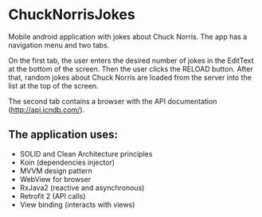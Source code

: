 # ChuckNorrisJokes
Mobile android application with jokes about Chuck Norris. The app has a navigation menu and two tabs.

On the first tab, the user enters the desired number of jokes in the EditText at the bottom of the screen. Then the user clicks the RELOAD button. After that, random jokes about Chuck Norris are loaded from the server into the list at the top of the screen.

The second tab contains a browser with the API documentation (http://api.icndb.com/).
## The application uses: 
- SOLID and Clean Architecture principles
- Koin (dependencies injector)
- MVVM design pattern
- WebView for browser
- RxJava2 (reactive and asynchronous)
- Retrofit 2 (API calls)
- View binding (interacts with views)

